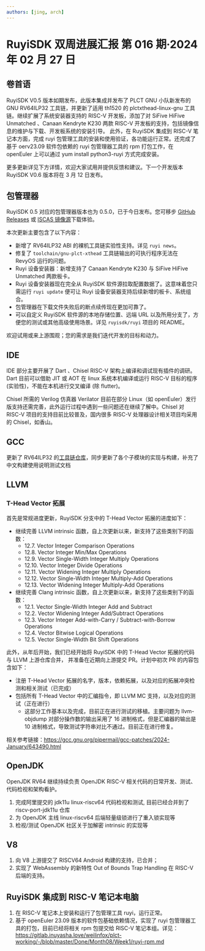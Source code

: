 ```yaml
---
authors: [jing, arch]
---
```


# RuyiSDK 双周进展汇报 第 016 期·2024 年 02 月 27 日

## 卷首语

RuyiSDK V0.5 版本如期发布，此版本集成并发布了 PLCT GNU 小队新发布的 GNU RV64ILP32 工具链，并更新了适用 th1520 的 plctxthead-linux-gnu 工具链。继续扩展了系统安装器支持的 RISC-V 开发板，添加了对 SiFive HiFive Unmatched 、Canaan Kendryte K230 两款 RISC-V 开发板的支持，包括镜像信息的维护与下载、开发板系统的安装引导。
此外，在 RuyiSDK 集成到 RISC-V 笔记本方面，完成 ruyi 包管理工具的安装和使用验证，各功能运行正常。还完成了基于 oerv23.09 软件包依赖的 ruyi 包管理器工具的 rpm 打包工作，在 openEuler 上可以通过 yum install python3-ruyi 方式完成安装。

更多更新详见下方详情，欢迎大家试用并提供反馈和建议。下一个开发版本 RuyiSDK V0.6 版本将在 3 月 12 日发布。

## 包管理器

RuyiSDK 0.5 对应的包管理器版本也为 0.5.0，已于今日发布。您可移步
[GitHub Releases][GitHub Releases] 或 [ISCAS 镜像源][iscas]下载体验。

本次更新主要包含了以下内容：

- 新增了 RV64ILP32 ABI 的裸机工具链实验性支持。详见 `ruyi news`。
- 修复了 `toolchain/gnu-plct-xthead` 工具链输出的可执行程序无法在 RevyOS 运行的问题。
- Ruyi 设备安装器：新增支持了 Canaan Kendryte K230 与 SiFive HiFive Unmatched 两款板卡。
- Ruyi 设备安装器现在完全从 RuyiSDK 软件源拉取配置数据了。这意味着您只需运行
  `ruyi update` 便可让 Ruyi 设备安装器支持后续新增的板卡、系统组合。
- 包管理器在下载文件失败后的断点续传现在更加可靠了。
- 可以自定义 RuyiSDK 软件源的本地存储位置、远端 URL 以及所用分支了，方便您的测试或其他高级使用场景。详见 `ruyisdk/ruyi` 项目的 README。

欢迎试用或来上游围观；您的需求是我们迭代开发的目标和动力。

## IDE

IDE 部分主要开展了 Dart 、Chisel RISC-V 架构上编译和调试现有插件的调研。Dart 目前可以借助 JIT 或 AOT 在 linux 系统本机编译或运行 RISC-V 目标的程序 (实验性)，不能在本机进行交叉编译 (除 flutter)。

Chisel 所需的 Verilog 仿真器 Verilator 目前在部分 Linux（如 openEuler）发行版支持还需完善，此外运行过程中遇到一些问题还在继续了解中。Chisel 对 RISC-V 项目的支持目前比较普及，国内很多 RISC-V 处理器设计相关项目均采用的 Chisel，如香山。

## GCC

更新了 RV64ILP32 的[工具链仓库](https://github.com/ruyisdk/riscv-gnu-toolchain-rv64ilp32)，同步更新了各个子模块的实现与构建，补充了中文构建使用说明测试文档

## LLVM

### T-Head Vector 拓展

首先是常规进度更新，RuyiSDK 分支中的 T-Head Vector 拓展的进度如下：

- 继续完善 LLVM intrinsic 函数，自上次更新以来，新支持了这些类别下的函数：
  - 12.7. Vector Integer Comparison Operations
  - 12.8. Vector Integer Min/Max Operations
  - 12.9. Vector Single-Width Integer Multiply Operations
  - 12.10. Vector Integer Divide Operations
  - 12.11. Vector Widening Integer Multiply Operations
  - 12.12. Vector Single-Width Integer Multiply-Add Operations
  - 12.13. Vector Widening Integer Multiply-Add Operations
- 继续完善 Clang intrinsic 函数，自上次更新以来，新支持了这些类别下的函数：
  - 12.1. Vector Single-Width Integer Add and Subtract
  - 12.2. Vector Widening Integer Add/Subtract Operations
  - 12.3. Vector Integer Add-with-Carry / Subtract-with-Borrow Operations
  - 12.4. Vector Bitwise Logical Operations
  - 12.5. Vector Single-Width Bit Shift Operations

此外，从年后开始，我们已经开始将 RuyiSDK 中的 T-Head Vector 拓展的代码与 LLVM 上游仓库合并，
并准备在近期向上游提交 PR。计划中初次 PR 的内容包含如下：

- 注册 T-Head Vector 拓展的名字，版本，依赖拓展，以及对应的拓展冲突检测和相关测试（已完成）
- 包括所有 T-Head Vector 中的汇编指令，即 LLVM MC 支持，以及对应的测试（正在进行）
  - 这部分工作基本以及完成，目前正在进行测试的移植。主要问题为 llvm-objdump 对部分操作数的输出采用了 16 进制格式，但是汇编器的输出是 10 进制格式，导致测试字符串对比不通过。目前正在进行修复。

相关参考链接：https://gcc.gnu.org/pipermail/gcc-patches/2024-January/643490.html

## OpenJDK

OpenJDK RV64 继续持续负责 OpenJDK RISC-V 相关代码的日常开发、测试、代码检视和架构看护。

1. 完成阿里提交的 jdk11u linux-riscv64 代码检视和测试, 目前已经合并到了 riscv-port-jdk11u 仓库
2. 为 OpenJDK 主线 linux-riscv64 后端轻量级锁进行了重入锁实现等
3. 检视/测试 OpenJDK 社区关于加解密 intrinsic 的实现等

## V8

1. 向 V8 上游提交了 RISCV64 Android 构建的支持，已合并；
2. 实现了 WebAssembly 的新特性 Out of Bounds Trap Handling 在 RISC-V 后端的支持。

## RuyiSDK 集成到 RISC-V 笔记本电脑

1. 在 RISC-V 笔记本上安装和运行了包管理工具 ruyi，运行正常。
2. 基于 openEuler 23.09 版本的软件包基础依赖情况，实现了 ruyi 包管理器工具的打包，目前已经将相关 rpm 包提交给 RISC-V 笔记本组。详见：https://gitlab.inuyasha.love/weilinfox/plct-working/-/blob/master/Done/Month08/Week1/ruyi-rpm.md

[GitHub Releases]: https://github.com/ruyisdk/ruyi/releases/tag/0.5.0
[iscas]: https://mirror.iscas.ac.cn/ruyisdk/ruyi/releases/0.5.0/
